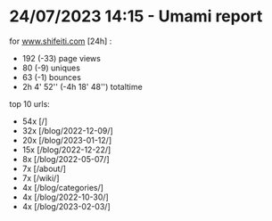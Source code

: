 # 24/07/2023 14:15 - Umami report
for www.shifeiti.com [24h] :

 - 192 (-33) page views
 - 80 (-9) uniques
 - 63 (-1) bounces
 - 2h 4' 52'' (-4h 18' 48'') totaltime


top 10 urls:
 - 54x [/]
 - 32x [/blog/2022-12-09/]
 - 20x [/blog/2023-01-12/]
 - 15x [/blog/2022-12-22/]
 - 8x [/blog/2022-05-07/]
 - 7x [/about/]
 - 7x [/wiki/]
 - 4x [/blog/categories/]
 - 4x [/blog/2022-10-30/]
 - 4x [/blog/2023-02-03/]


